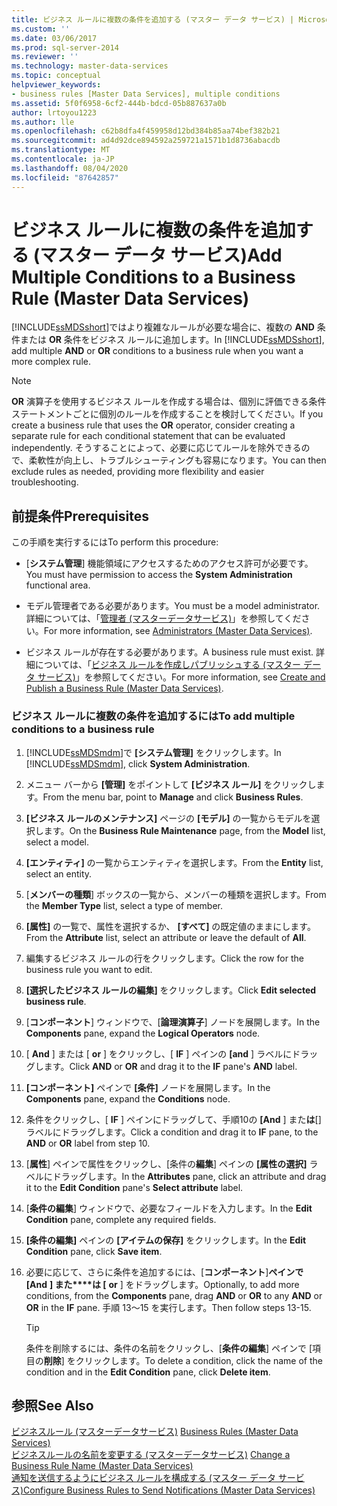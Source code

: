 ```yaml
---
title: ビジネス ルールに複数の条件を追加する (マスター データ サービス) | Microsoft Docs
ms.custom: ''
ms.date: 03/06/2017
ms.prod: sql-server-2014
ms.reviewer: ''
ms.technology: master-data-services
ms.topic: conceptual
helpviewer_keywords:
- business rules [Master Data Services], multiple conditions
ms.assetid: 5f0f6958-6cf2-444b-bdcd-05b887637a0b
author: lrtoyou1223
ms.author: lle
ms.openlocfilehash: c62b8dfa4f459958d12bd384b85aa74bef382b21
ms.sourcegitcommit: ad4d92dce894592a259721a1571b1d8736abacdb
ms.translationtype: MT
ms.contentlocale: ja-JP
ms.lasthandoff: 08/04/2020
ms.locfileid: "87642857"
---
```

# <a name="add-multiple-conditions-to-a-business-rule-master-data-services"></a><span data-ttu-id="7a56e-102">ビジネス ルールに複数の条件を追加する (マスター データ サービス)</span><span class="sxs-lookup"><span data-stu-id="7a56e-102">Add Multiple Conditions to a Business Rule (Master Data Services)</span></span>
  <span data-ttu-id="7a56e-103">[!INCLUDE[ssMDSshort](../includes/ssmdsshort-md.md)]ではより複雑なルールが必要な場合に、複数の **AND** 条件または **OR** 条件をビジネス ルールに追加します。</span><span class="sxs-lookup"><span data-stu-id="7a56e-103">In [!INCLUDE[ssMDSshort](../includes/ssmdsshort-md.md)], add multiple **AND** or **OR** conditions to a business rule when you want a more complex rule.</span></span>  
  
> [!NOTE]  
>  <span data-ttu-id="7a56e-104">**OR** 演算子を使用するビジネス ルールを作成する場合は、個別に評価できる条件ステートメントごとに個別のルールを作成することを検討してください。</span><span class="sxs-lookup"><span data-stu-id="7a56e-104">If you create a business rule that uses the **OR** operator, consider creating a separate rule for each conditional statement that can be evaluated independently.</span></span> <span data-ttu-id="7a56e-105">そうすることによって、必要に応じてルールを除外できるので、柔軟性が向上し、トラブルシューティングも容易になります。</span><span class="sxs-lookup"><span data-stu-id="7a56e-105">You can then exclude rules as needed, providing more flexibility and easier troubleshooting.</span></span>  
  
## <a name="prerequisites"></a><span data-ttu-id="7a56e-106">前提条件</span><span class="sxs-lookup"><span data-stu-id="7a56e-106">Prerequisites</span></span>  
 <span data-ttu-id="7a56e-107">この手順を実行するには</span><span class="sxs-lookup"><span data-stu-id="7a56e-107">To perform this procedure:</span></span>  
  
-   <span data-ttu-id="7a56e-108">[**システム管理**] 機能領域にアクセスするためのアクセス許可が必要です。</span><span class="sxs-lookup"><span data-stu-id="7a56e-108">You must have permission to access the **System Administration** functional area.</span></span>  
  
-   <span data-ttu-id="7a56e-109">モデル管理者である必要があります。</span><span class="sxs-lookup"><span data-stu-id="7a56e-109">You must be a model administrator.</span></span> <span data-ttu-id="7a56e-110">詳細については、「[管理者 &#40;マスターデータサービス&#41;](administrators-master-data-services.md)」を参照してください。</span><span class="sxs-lookup"><span data-stu-id="7a56e-110">For more information, see [Administrators &#40;Master Data Services&#41;](administrators-master-data-services.md).</span></span>  
  
-   <span data-ttu-id="7a56e-111">ビジネス ルールが存在する必要があります。</span><span class="sxs-lookup"><span data-stu-id="7a56e-111">A business rule must exist.</span></span> <span data-ttu-id="7a56e-112">詳細については、「[ビジネス ルールを作成しパブリッシュする (マスター データ サービス)](../../2014/master-data-services/create-and-publish-a-business-rule-master-data-services.md)」を参照してください。</span><span class="sxs-lookup"><span data-stu-id="7a56e-112">For more information, see [Create and Publish a Business Rule &#40;Master Data Services&#41;](../../2014/master-data-services/create-and-publish-a-business-rule-master-data-services.md).</span></span>  
  
### <a name="to-add-multiple-conditions-to-a-business-rule"></a><span data-ttu-id="7a56e-113">ビジネス ルールに複数の条件を追加するには</span><span class="sxs-lookup"><span data-stu-id="7a56e-113">To add multiple conditions to a business rule</span></span>  
  
1.  <span data-ttu-id="7a56e-114">[!INCLUDE[ssMDSmdm](../includes/ssmdsmdm-md.md)]で **[システム管理]** をクリックします。</span><span class="sxs-lookup"><span data-stu-id="7a56e-114">In [!INCLUDE[ssMDSmdm](../includes/ssmdsmdm-md.md)], click **System Administration**.</span></span>  
  
2.  <span data-ttu-id="7a56e-115">メニュー バーから **[管理]** をポイントして **[ビジネス ルール]** をクリックします。</span><span class="sxs-lookup"><span data-stu-id="7a56e-115">From the menu bar, point to **Manage** and click **Business Rules**.</span></span>  
  
3.  <span data-ttu-id="7a56e-116">**[ビジネス ルールのメンテナンス]** ページの **[モデル]** の一覧からモデルを選択します。</span><span class="sxs-lookup"><span data-stu-id="7a56e-116">On the **Business Rule Maintenance** page, from the **Model** list, select a model.</span></span>  
  
4.  <span data-ttu-id="7a56e-117">**[エンティティ]** の一覧からエンティティを選択します。</span><span class="sxs-lookup"><span data-stu-id="7a56e-117">From the **Entity** list, select an entity.</span></span>  
  
5.  <span data-ttu-id="7a56e-118">[**メンバーの種類**] ボックスの一覧から、メンバーの種類を選択します。</span><span class="sxs-lookup"><span data-stu-id="7a56e-118">From the **Member Type** list, select a type of member.</span></span>  
  
6.  <span data-ttu-id="7a56e-119">**[属性]** の一覧で、属性を選択するか、 **[すべて]** の既定値のままにします。</span><span class="sxs-lookup"><span data-stu-id="7a56e-119">From the **Attribute** list, select an attribute or leave the default of **All**.</span></span>  
  
7.  <span data-ttu-id="7a56e-120">編集するビジネス ルールの行をクリックします。</span><span class="sxs-lookup"><span data-stu-id="7a56e-120">Click the row for the business rule you want to edit.</span></span>  
  
8.  <span data-ttu-id="7a56e-121">**[選択したビジネス ルールの編集]** をクリックします。</span><span class="sxs-lookup"><span data-stu-id="7a56e-121">Click **Edit selected business rule**.</span></span>  
  
9. <span data-ttu-id="7a56e-122">[**コンポーネント**] ウィンドウで、[**論理演算子**] ノードを展開します。</span><span class="sxs-lookup"><span data-stu-id="7a56e-122">In the **Components** pane, expand the **Logical Operators** node.</span></span>  
  
10. <span data-ttu-id="7a56e-123">[ **And** ] または [ **or** ] をクリックし、[ **IF** ] ペインの **[and** ] ラベルにドラッグします。</span><span class="sxs-lookup"><span data-stu-id="7a56e-123">Click **AND** or **OR** and drag it to the **IF** pane's **AND** label.</span></span>  
  
11. <span data-ttu-id="7a56e-124">**[コンポーネント]** ペインで **[条件]** ノードを展開します。</span><span class="sxs-lookup"><span data-stu-id="7a56e-124">In the **Components** pane, expand the **Conditions** node.</span></span>  
  
12. <span data-ttu-id="7a56e-125">条件をクリックし、[ **IF** ] ペインにドラッグして、手順10の **[And** ] また**は**[] ラベルにドラッグします。</span><span class="sxs-lookup"><span data-stu-id="7a56e-125">Click a condition and drag it to **IF** pane, to the **AND** or **OR** label from step 10.</span></span>  
  
13. <span data-ttu-id="7a56e-126">[**属性**] ペインで属性をクリックし、[条件の**編集**] ペインの **[属性の選択]** ラベルにドラッグします。</span><span class="sxs-lookup"><span data-stu-id="7a56e-126">In the **Attributes** pane, click an attribute and drag it to the **Edit Condition** pane's **Select attribute** label.</span></span>  
  
14. <span data-ttu-id="7a56e-127">[**条件の編集**] ウィンドウで、必要なフィールドを入力します。</span><span class="sxs-lookup"><span data-stu-id="7a56e-127">In the **Edit Condition** pane, complete any required fields.</span></span>  
  
15. <span data-ttu-id="7a56e-128">**[条件の編集]** ペインの **[アイテムの保存]** をクリックします。</span><span class="sxs-lookup"><span data-stu-id="7a56e-128">In the **Edit Condition** pane, click **Save item**.</span></span>  
  
16. <span data-ttu-id="7a56e-129">必要に応じて、さらに条件を追加するには、[**コンポーネント**]**ペインで** **[And** **] また\*\*\*\*は [** **or** ] をドラッグします。</span><span class="sxs-lookup"><span data-stu-id="7a56e-129">Optionally, to add more conditions, from the **Components** pane, drag **AND** or **OR** to any **AND** or **OR** in the **IF** pane.</span></span> <span data-ttu-id="7a56e-130">手順 13～15 を実行します。</span><span class="sxs-lookup"><span data-stu-id="7a56e-130">Then follow steps 13-15.</span></span>  
  
    > [!TIP]  
    >  <span data-ttu-id="7a56e-131">条件を削除するには、条件の名前をクリックし、[**条件の編集**] ペインで [項目の**削除**] をクリックします。</span><span class="sxs-lookup"><span data-stu-id="7a56e-131">To delete a condition, click the name of the condition and in the **Edit Condition** pane, click **Delete item**.</span></span>  
  
## <a name="see-also"></a><span data-ttu-id="7a56e-132">参照</span><span class="sxs-lookup"><span data-stu-id="7a56e-132">See Also</span></span>  
 <span data-ttu-id="7a56e-133">[ビジネスルール &#40;マスターデータサービス&#41;](../../2014/master-data-services/business-rules-master-data-services.md) </span><span class="sxs-lookup"><span data-stu-id="7a56e-133">[Business Rules &#40;Master Data Services&#41;](../../2014/master-data-services/business-rules-master-data-services.md) </span></span>  
 <span data-ttu-id="7a56e-134">[ビジネスルールの名前を変更する &#40;マスターデータサービス&#41;](../../2014/master-data-services/change-a-business-rule-name-master-data-services.md) </span><span class="sxs-lookup"><span data-stu-id="7a56e-134">[Change a Business Rule Name &#40;Master Data Services&#41;](../../2014/master-data-services/change-a-business-rule-name-master-data-services.md) </span></span>  
 [<span data-ttu-id="7a56e-135">通知を送信するようにビジネス ルールを構成する (マスター データ サービス)</span><span class="sxs-lookup"><span data-stu-id="7a56e-135">Configure Business Rules to Send Notifications &#40;Master Data Services&#41;</span></span>](../../2014/master-data-services/configure-business-rules-to-send-notifications-master-data-services.md)  
  
  
